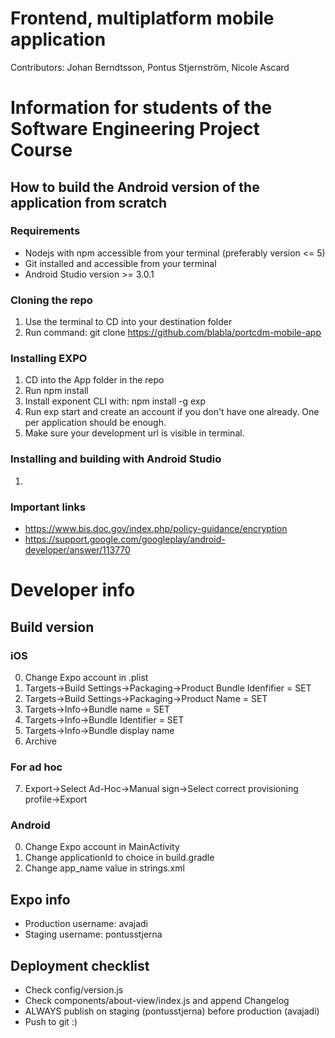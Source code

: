 # Frontend, multiplatform mobile application
Contributors: 
Johan Berndtsson, Pontus Stjernström, Nicole Ascard

# Information for students of the Software Engineering Project Course
## How to build the Android version of the application from scratch
### Requirements
* Nodejs with npm accessible from your terminal (preferably version <= 5)
* Git installed and accessible from your terminal
* Android Studio version >= 3.0.1

### Cloning the repo
1. Use the terminal to CD into your destination folder
2. Run command: git clone https://github.com/blabla/portcdm-mobile-app

### Installing EXPO
1. CD into the App folder in the repo
2. Run npm install
3. Install exponent CLI with: npm install -g exp
4. Run exp start and create an account if you don't have one already. One per application should be enough.
5. Make sure your development url is visible in terminal.

### Installing and building with Android Studio
1. 

### Important links
* https://www.bis.doc.gov/index.php/policy-guidance/encryption
* https://support.google.com/googleplay/android-developer/answer/113770

# Developer info
## Build version
### iOS
0. Change Expo account in .plist
1. Targets->Build Settings->Packaging->Product Bundle Idenfifier = SET
2. Targets->Build Settings->Packaging->Product Name = SET
3. Targets->Info->Bundle name = SET
4. Targets->Info->Bundle Identifier = SET
5. Targets->Info->Bundle display name
6. Archive
### For ad hoc
7. Export->Select Ad-Hoc->Manual sign->Select correct provisioning profile->Export

### Android
0. Change Expo account in MainActivity
1. Change applicationId to choice in build.gradle
2. Change app_name value in strings.xml

## Expo info
* Production username: avajadi
* Staging username: pontusstjerna

## Deployment checklist
* Check config/version.js
* Check components/about-view/index.js and append Changelog
* ALWAYS publish on staging (pontusstjerna) before production (avajadi)
* Push to git :)
